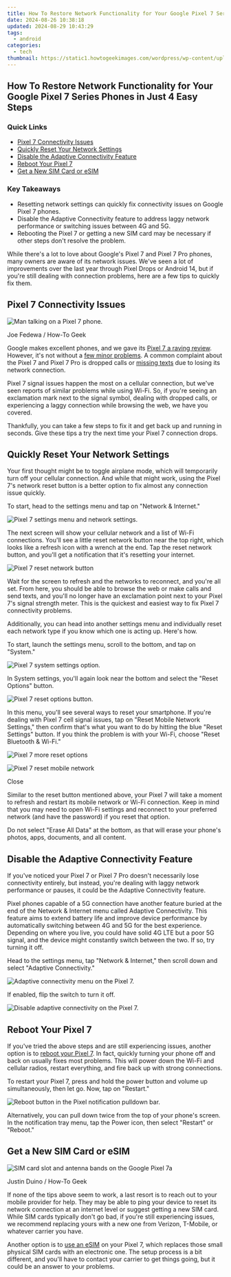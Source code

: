 ```yaml
---
title: How To Restore Network Functionality for Your Google Pixel 7 Series Phones in Just 4 Easy Steps
date: 2024-08-26 10:38:18
updated: 2024-08-29 10:43:29
tags:
  - android
categories:
  - tech
thumbnail: https://static1.howtogeekimages.com/wordpress/wp-content/uploads/2024/01/google-pixel-7-review.jpg
---
```


## How To Restore Network Functionality for Your Google Pixel 7 Series Phones in Just 4 Easy Steps

### Quick Links

* [Pixel 7 Connectivity Issues](https://screen-video-capture.techidaily.com/gamers-guide-to-high-quality-in-game-broadcasts/)
* [Quickly Reset Your Network Settings](https://techidaily.com/how-to-factory-reset-xiaomi-redmi-note-13-pro-5g-in-5-easy-ways-drfone-by-drfone-reset-android-reset-android/)
* [Disable the Adaptive Connectivity Feature](https://ai-editing-video.techidaily.com/updated-2024-approved-guide-to-add-transition-effects-in-premiere-pro/)
* [Reboot Your Pixel 7](https://unlock-android.techidaily.com/in-2024-how-to-unlock-a-network-locked-xiaomi-13-ultra-phone-by-drfone-android/)
* [Get a New SIM Card or eSIM](https://twitter-videos.techidaily.com/new-2024-approved-social-media-symphony-coordinating-video-sharing/)

### Key Takeaways

* Resetting network settings can quickly fix connectivity issues on Google Pixel 7 phones.
* Disable the Adaptive Connectivity feature to address laggy network performance or switching issues between 4G and 5G.
* Rebooting the Pixel 7 or getting a new SIM card may be necessary if other steps don't resolve the problem.

 While there's a lot to love about Google's Pixel 7 and Pixel 7 Pro phones, many owners are aware of its network issues. We've seen a lot of improvements over the last year through Pixel Drops or Android 14, but if you're still dealing with connection problems, here are a few tips to quickly fix them.

##  Pixel 7 Connectivity Issues

![Man talking on a Pixel 7 phone.](https://static1.howtogeekimages.com/wordpress/wp-content/uploads/2024/01/google-pixel-7-review-call.jpg) 

Joe Fedewa / How-To Geek

 Google makes excellent phones, and we gave its [Pixel 7 a raving review](https://video-content-creator.techidaily.com/new-split-mkv-videos-with-ease-top-10-free-software-options-for-2024/). However, it's not without a [few minor problems](https://fox-http.techidaily.com/2024-approved-premium-free-graphic-havens-a-comprehensive-guide-to-top-art-portals/). A common complaint about the Pixel 7 and Pixel 7 Pro is dropped calls or [missing texts](https://www.reddit.com/r/GooglePixel/comments/y3cbic/comment/iszyp7h/) due to losing its network connection.

 Pixel 7 signal issues happen the most on a cellular connection, but we've seen reports of similar problems while using Wi-Fi. So, if you're seeing an exclamation mark next to the signal symbol, dealing with dropped calls, or experiencing a laggy connection while browsing the web, we have you covered.

 Thankfully, you can take a few steps to fix it and get back up and running in seconds. Give these tips a try the next time your Pixel 7 connection drops.

##  Quickly Reset Your Network Settings

 Your first thought might be to toggle airplane mode, which will temporarily turn off your cellular connection. And while that might work, using the Pixel 7's network reset button is a better option to fix almost any connection issue quickly.

 To start, head to the settings menu and tap on "Network & Internet."

![Pixel 7 settings menu and network settings.](https://static1.howtogeekimages.com/wordpress/wp-content/uploads/2024/01/pixel-7-network-settings.jpg) 

 The next screen will show your cellular network and a list of Wi-Fi connections. You'll see a little reset network button near the top right, which looks like a refresh icon with a wrench at the end. Tap the reset network button, and you'll get a notification that it's resetting your internet.

![Pixel 7 reset network button](https://static1.howtogeekimages.com/wordpress/wp-content/uploads/2024/01/pixel-7-reset-network-button.jpg) 

 Wait for the screen to refresh and the networks to reconnect, and you're all set. From here, you should be able to browse the web or make calls and send texts, and you'll no longer have an exclamation point next to your Pixel 7's signal strength meter. This is the quickest and easiest way to fix Pixel 7 connectivity problems.

 Additionally, you can head into another settings menu and individually reset each network type if you know which one is acting up. Here's how.

 To start, launch the settings menu, scroll to the bottom, and tap on "System."

![Pixel 7 system settings option.](https://static1.howtogeekimages.com/wordpress/wp-content/uploads/2024/01/pixel-7-system-settings.jpg) 

 In System settings, you'll again look near the bottom and select the "Reset Options" button.

![Pixel 7 reset options button.](https://static1.howtogeekimages.com/wordpress/wp-content/uploads/2024/01/pixel-7-reset-options.jpg) 

 In this menu, you'll see several ways to reset your smartphone. If you're dealing with Pixel 7 cell signal issues, tap on "Reset Mobile Network Settings," then confirm that's what you want to do by hitting the blue "Reset Settings" button. If you think the problem is with your Wi-Fi, choose "Reset Bluetooth & Wi-Fi."

![Pixel 7 more reset options](https://static1.howtogeekimages.com/wordpress/wp-content/uploads/2024/01/pixel-7-more-reset-options.jpg) 

![Pixel 7 reset mobile network](https://static1.howtogeekimages.com/wordpress/wp-content/uploads/2024/01/pixel-7-reset-mobile-network.jpg) 

Close 

 Similar to the reset button mentioned above, your Pixel 7 will take a moment to refresh and restart its mobile network or Wi-Fi connection. Keep in mind that you may need to open Wi-Fi settings and reconnect to your preferred network (and have the password) if you reset that option.

 Do not select "Erase All Data" at the bottom, as that will erase your phone's photos, apps, documents, and all content.

##  Disable the Adaptive Connectivity Feature

 If you've noticed your Pixel 7 or Pixel 7 Pro doesn't necessarily lose connectivity entirely, but instead, you're dealing with laggy network performance or pauses, it could be the Adaptive Connectivity feature.

 Pixel phones capable of a 5G connection have another feature buried at the end of the Network & Internet menu called Adaptive Connectivity. This feature aims to extend battery life and improve device performance by automatically switching between 4G and 5G for the best experience. Depending on where you live, you could have solid 4G LTE but a poor 5G signal, and the device might constantly switch between the two. If so, try turning it off.

 Head to the settings menu, tap "Network & Internet," then scroll down and select "Adaptive Connectivity."

![Adaptive connectivity menu on the Pixel 7.](https://static1.howtogeekimages.com/wordpress/wp-content/uploads/2024/01/pixel-7-adaptive-connectivity.jpg) 

 If enabled, flip the switch to turn it off.

![Disable adaptive connectivity on the Pixel 7.](https://static1.howtogeekimages.com/wordpress/wp-content/uploads/2024/01/disable-adaptive-connectivity.jpg) 

##  Reboot Your Pixel 7

 If you've tried the above steps and are still experiencing issues, another option is to [reboot your Pixel 7](https://location-fake.techidaily.com/3utools-virtual-location-not-working-on-apple-iphone-8-fix-now-drfone-by-drfone-virtual-ios/). In fact, quickly turning your phone off and back on usually fixes most problems. This will power down the Wi-Fi and cellular radios, restart everything, and fire back up with strong connections.

 To restart your Pixel 7, press and hold the power button and volume up simultaneously, then let go. Now, tap on "Restart."

![Reboot button in the Pixel notification pulldown bar.](https://static1.howtogeekimages.com/wordpress/wp-content/uploads/2024/01/screenshot-2024-01-04-at-9-19-39-am.jpg) 

 Alternatively, you can pull down twice from the top of your phone's screen. In the notification tray menu, tap the Power icon, then select "Restart" or "Reboot."

##  Get a New SIM Card or eSIM

![SIM card slot and antenna bands on the Google Pixel 7a](https://static1.howtogeekimages.com/wordpress/wp-content/uploads/2023/05/SIM-card-slot-and-attena-bands-on-the-Google-Pixel-7a.jpg) 

Justin Duino / How-To Geek

 If none of the tips above seem to work, a last resort is to reach out to your mobile provider for help. They may be able to ping your device to reset its network connection at an internet level or suggest getting a new SIM card. While SIM cards typically don't go bad, if you're still experiencing issues, we recommend replacing yours with a new one from Verizon, T-Mobile, or whatever carrier you have.

 Another option is to [use an eSIM](https://blog-min.techidaily.com/how-to-retrieve-lost-files-from-honor-x50-gt-by-fonelab-android-recover-data/) on your Pixel 7, which replaces those small physical SIM cards with an electronic one. The setup process is a bit different, and you'll have to contact your carrier to get things going, but it could be an answer to your problems.

<ins class="adsbygoogle"
     style="display:block"
     data-ad-format="autorelaxed"
     data-ad-client="ca-pub-7571918770474297"
     data-ad-slot="1223367746"></ins>



<ins class="adsbygoogle"
     style="display:block"
     data-ad-client="ca-pub-7571918770474297"
     data-ad-slot="8358498916"
     data-ad-format="auto"
     data-full-width-responsive="true"></ins>
